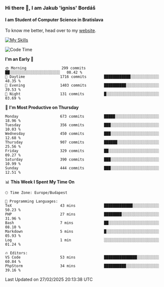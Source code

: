 ### Hi there 👋, I am Jakub 'igniss' Bordáš

#### I am Student of Computer Science in Bratislava
To know me better, head over to my [website](https://bordas.sk).

[![My Skills](https://skillicons.dev/icons?i=js,typescript,html,css,figma,svelte,vue,next,postgresql,nest,express,nodejs)](https://bordas.sk)


<!--START_SECTION:waka-->
![Code Time](http://img.shields.io/badge/Code%20Time-1%2C688%20hrs%2041%20mins-blue)

**I'm an Early 🐤** 

```text
🌞 Morning                299 commits         ██░░░░░░░░░░░░░░░░░░░░░░░   08.42 % 
🌆 Daytime                1716 commits        ████████████░░░░░░░░░░░░░   48.35 % 
🌃 Evening                1403 commits        ██████████░░░░░░░░░░░░░░░   39.53 % 
🌙 Night                  131 commits         █░░░░░░░░░░░░░░░░░░░░░░░░   03.69 % 
```
📅 **I'm Most Productive on Thursday** 

```text
Monday                   673 commits         █████░░░░░░░░░░░░░░░░░░░░   18.96 % 
Tuesday                  356 commits         ███░░░░░░░░░░░░░░░░░░░░░░   10.03 % 
Wednesday                450 commits         ███░░░░░░░░░░░░░░░░░░░░░░   12.68 % 
Thursday                 907 commits         ██████░░░░░░░░░░░░░░░░░░░   25.56 % 
Friday                   329 commits         ██░░░░░░░░░░░░░░░░░░░░░░░   09.27 % 
Saturday                 390 commits         ███░░░░░░░░░░░░░░░░░░░░░░   10.99 % 
Sunday                   444 commits         ███░░░░░░░░░░░░░░░░░░░░░░   12.51 % 
```


📊 **This Week I Spent My Time On** 

```text
🕑︎ Time Zone: Europe/Budapest

💬 Programming Languages: 
TeX                      43 mins             █████████████░░░░░░░░░░░░   50.23 % 
PHP                      27 mins             ████████░░░░░░░░░░░░░░░░░   31.96 % 
Bash                     7 mins              ██░░░░░░░░░░░░░░░░░░░░░░░   08.10 % 
Markdown                 5 mins              █░░░░░░░░░░░░░░░░░░░░░░░░   05.93 % 
Log                      1 min               ░░░░░░░░░░░░░░░░░░░░░░░░░   01.24 % 

🔥 Editors: 
VS Code                  53 mins             ███████████████░░░░░░░░░░   60.84 % 
PhpStorm                 34 mins             ██████████░░░░░░░░░░░░░░░   39.16 % 
```


 Last Updated on 27/02/2025 20:13:38 UTC
<!--END_SECTION:waka-->
